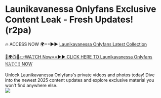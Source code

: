 # Launikavanessa Onlyfans Exclusive Content Leak - Fresh Updates! (r2pa)

🔥 ACCESS NOW 🌍==►► <a href="https://tinyurl.com/kvy9nzfs" rel="nofollow">Launikavanessa Onlyfans Latest Collection</a>
<br><br>
[🔴🌍📺📱👉WA𝚃CH Now==►► CLICK HERE TO Launikavanessa Onlyfans 𝚆𝙰𝚃𝙲𝙷 NOW](https://tinyurl.com/kvy9nzfs)
<br><br>
Unlock Launikavanessa Onlyfans's private videos and photos today! Dive into the newest 2025 content updates and explore exclusive material you won’t find anywhere else.
<br>
<a href="https://tinyurl.com/kvy9nzfs" rel="nofollow" data-target="animated-image.originalLink"><img src="https://camo.githubusercontent.com/8a4f000d20f83aca3bf7ec5f350d767afa0574a8a352519fd8cfa583a6f93a33/68747470733a2f2f692e696d6775722e636f6d2f644a486b345a712e676966" data-canonical-src="https://i.imgur.com/dJHk4Zq.gif" style="max-width: 100%; display: inline-block;" data-target="animated-image.originalImage"></a>
<br>
